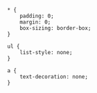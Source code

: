     * {
        padding: 0;
        margin: 0;
        box-sizing: border-box;
    }

    ul {
        list-style: none;
    }
    
    a {
        text-decoration: none;
    }
